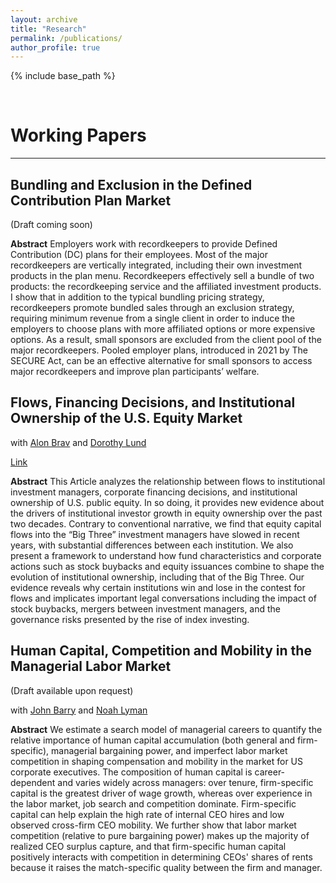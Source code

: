 ```yaml
---
layout: archive
title: "Research"
permalink: /publications/
author_profile: true
---
```


{% include base_path %}

<br>

# Working Papers
***

## Bundling and Exclusion in the Defined Contribution Plan Market

(Draft coming soon)

**Abstract** Employers work with recordkeepers to provide Defined Contribution (DC) plans for their employees. Most of the major recordkeepers are vertically integrated, including their own investment products in the plan menu. Recordkeepers effectively sell a bundle of two products: the recordkeeping service and the affiliated investment products. I show that in addition to the typical bundling pricing strategy, recordkeepers promote bundled sales through an exclusion strategy, requiring minimum revenue from a single client in order to induce the employers to choose plans with more affiliated options or more expensive options. As a result, small sponsors are excluded from the client pool of the major recordkeepers. Pooled employer plans, introduced in 2021 by The SECURE Act, can be an effective alternative for small sponsors to access major recordkeepers and improve plan participants’ welfare.


## Flows, Financing Decisions, and Institutional Ownership of the U.S. Equity Market
with [Alon Brav](https://www.fuqua.duke.edu/faculty/alon-brav) and [Dorothy Lund](https://www.law.columbia.edu/faculty/dorothy-s-lund) 

[Link](https://papers.ssrn.com/sol3/papers.cfm?abstract_id=4693837)

**Abstract**  This Article analyzes the relationship between flows to institutional investment managers, corporate financing decisions, and institutional ownership of U.S. public equity. In so doing, it provides new evidence about the drivers of institutional investor growth in equity ownership over the past two decades. Contrary to conventional narrative, we find that equity capital flows into the “Big Three” investment managers have slowed in recent years, with substantial differences between each institution. We also present a framework to understand how fund characteristics and corporate actions such as stock buybacks and equity issuances combine to shape the evolution of institutional ownership, including that of the Big Three. Our evidence reveals why certain institutions win and lose in the contest for flows and implicates important legal conversations including the impact of stock buybacks, mergers between investment managers, and the governance risks presented by the rise of index investing.

## Human Capital, Competition and Mobility in the Managerial Labor Market

(Draft available upon request)

with [John Barry](https://johnwbarry.info/) and [Noah Lyman](https://www.noahlyman.com/)

**Abstract**  We estimate a search model of managerial careers to quantify the relative importance of human capital accumulation (both general and firm-specific), managerial bargaining power, and imperfect labor market competition in shaping compensation and mobility in the market for US corporate executives. The composition of human capital is career-dependent and varies widely across managers:  over tenure, firm-specific capital is the greatest driver of wage growth, whereas over experience in the labor market, job search and competition dominate. Firm-specific capital can help explain the high rate of internal CEO hires and low observed cross-firm CEO mobility. We further show that labor market competition (relative to pure bargaining power) makes up the majority of realized CEO surplus capture, and that firm-specific human capital positively interacts with competition in determining CEOs' shares of rents because it raises the match-specific quality between the firm and manager.

<br>

